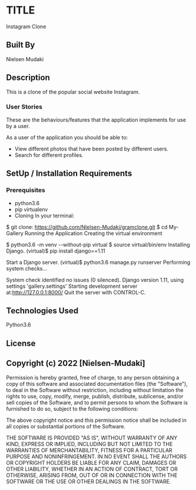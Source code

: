 # TITLE

Instagram Clone

## Built By

Nielsen Mudaki

## Description

This is a clone of the popular social website Instagram.

### User Stories

These are the behaviours/features that the application implements for use by a user.

As a user of the application you should be able to:

* View different photos that have been posted by different users.
* Search for different profiles.

## SetUp / Installation Requirements

### Prerequisites

* python3.6
* pip virtualenv
* Cloning In your terminal:

$ git clone: <https://github.com/NIelsen-Mudaki/gramclone.git>
$ cd My-Gallery
Running the Application
Creating the virtual environment

$ python3.6 -m venv --without-pip virtual
$ source virtual/bin/env
Installing Django.
(virtual)$ pip install django==1.11

Start a Django server.
(virtual)$ python3.6 manage.py runserver
Performing system checks...

System check identified no issues (0 silenced).
Django version 1.11, using settings 'gallery.settings'
Starting development server at:<http://127.0.0.1:8000/>
Quit the server with CONTROL-C.

## Technologies Used

Python3.6

## License

## Copyright (c) 2022 [Nielsen-Mudaki]

Permission is hereby granted, free of charge, to any person obtaining a copy of this software and associated documentation files (the "Software"), to deal in the Software without restriction, including without limitation the rights to use, copy, modify, merge, publish, distribute, sublicense, and/or sell copies of the Software, and to permit persons to whom the Software is furnished to do so, subject to the following conditions:

The above copyright notice and this permission notice shall be included in all copies or substantial portions of the Software.

THE SOFTWARE IS PROVIDED "AS IS", WITHOUT WARRANTY OF ANY KIND, EXPRESS OR IMPLIED, INCLUDING BUT NOT LIMITED TO THE WARRANTIES OF MERCHANTABILITY, FITNESS FOR A PARTICULAR PURPOSE AND NONINFRINGEMENT. IN NO EVENT SHALL THE AUTHORS OR COPYRIGHT HOLDERS BE LIABLE FOR ANY CLAIM, DAMAGES OR OTHER LIABILITY, WHETHER IN AN ACTION OF CONTRACT, TORT OR OTHERWISE, ARISING FROM, OUT OF OR IN CONNECTION WITH THE SOFTWARE OR THE USE OR OTHER DEALINGS IN THE SOFTWARE.
